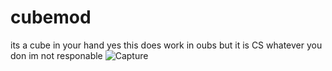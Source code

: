 # cubemod
its a cube in your hand
yes this does work in oubs but it is CS
whatever you don im not responable
![Capture](https://user-images.githubusercontent.com/86896895/235033871-36bdc858-4352-49c7-beec-0fec0615d6d4.PNG)
